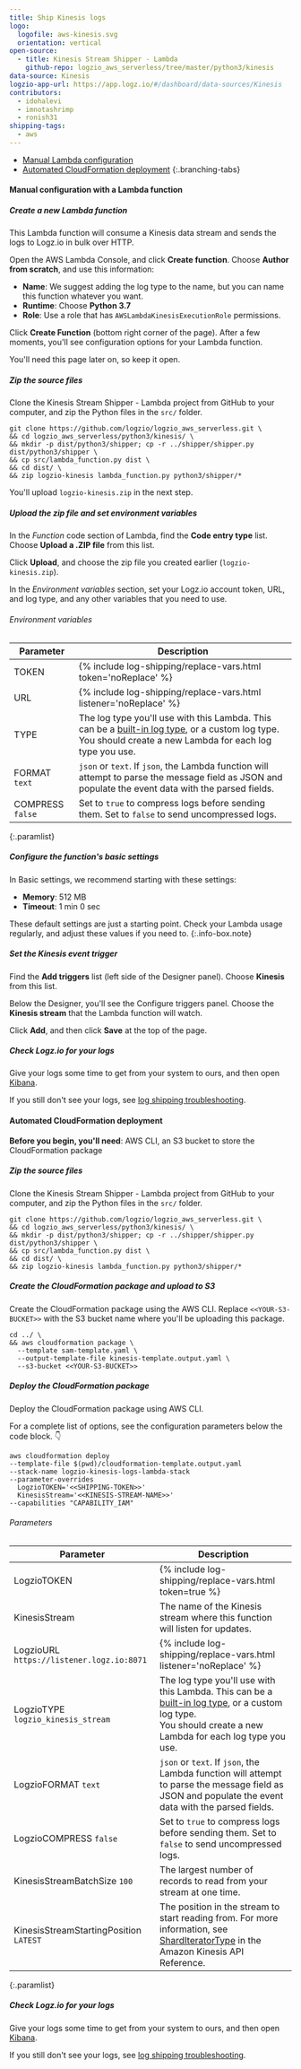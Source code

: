 ```yaml
---
title: Ship Kinesis logs
logo:
  logofile: aws-kinesis.svg
  orientation: vertical
open-source:
  - title: Kinesis Stream Shipper - Lambda
    github-repo: logzio_aws_serverless/tree/master/python3/kinesis
data-source: Kinesis
logzio-app-url: https://app.logz.io/#/dashboard/data-sources/Kinesis
contributors:
  - idohalevi
  - imnotashrimp
  - ronish31
shipping-tags:
  - aws
---
```


<!-- tabContainer:start -->
<div class="branching-container">

* [Manual Lambda configuration](#manual-lambda-configuration)
* [Automated CloudFormation deployment](#automated-cloudformation-deployment)
{:.branching-tabs}

<!-- tab:start -->
<div id="manual-lambda-configuration">

#### Manual configuration with a Lambda function

<div class="tasklist">

##### Create a new Lambda function

This Lambda function will consume a Kinesis data stream and sends the logs to Logz.io in bulk over HTTP.

Open the AWS Lambda Console, and click **Create function**.
Choose **Author from scratch**, and use this information:

* **Name**: We suggest adding the log type to the name, but you can name this function whatever you want.
* **Runtime**: Choose **Python 3.7**
* **Role**: Use a role that has `AWSLambdaKinesisExecutionRole` permissions.

Click **Create Function** (bottom right corner of the page). After a few moments, you'll see configuration options for your Lambda function.

You'll need this page later on, so keep it open.

##### Zip the source files

Clone the Kinesis Stream Shipper - Lambda project from GitHub to your computer,
and zip the Python files in the `src/` folder.

```shell
git clone https://github.com/logzio/logzio_aws_serverless.git \
&& cd logzio_aws_serverless/python3/kinesis/ \
&& mkdir -p dist/python3/shipper; cp -r ../shipper/shipper.py dist/python3/shipper \
&& cp src/lambda_function.py dist \
&& cd dist/ \
&& zip logzio-kinesis lambda_function.py python3/shipper/*
```

You'll upload `logzio-kinesis.zip` in the next step.

##### Upload the zip file and set environment variables

In the _Function_ code section of Lambda, find the **Code entry type** list.
Choose **Upload a .ZIP file** from this list.

Click **Upload**, and choose the zip file you created earlier (`logzio-kinesis.zip`).

In the _Environment variables_ section, set your Logz.io account token, URL, and log type, and any other variables that you need to use.

###### Environment variables

| Parameter | Description |
|---|---|
| TOKEN <span class="required-param"></span> | {% include log-shipping/replace-vars.html token='noReplace' %} <!-- logzio-inject:account-token --> |
| URL <span class="required-param"></span> | {% include log-shipping/replace-vars.html listener='noReplace' %} <!-- logzio-inject:listener-url --> |
| TYPE <span class="required-param"></span> | The log type you'll use with this Lambda. This can be a [built-in log type]({{site.baseurl}}/user-guide/log-shipping/built-in-log-types.html), or a custom log type. <br> You should create a new Lambda for each log type you use. |
| FORMAT <span class="default-param">`text`</span> | `json` or `text`. If `json`, the Lambda function will attempt to parse the message field as JSON and populate the event data with the parsed fields. |
| COMPRESS <span class="default-param">`false`</span> | Set to `true` to compress logs before sending them. Set to `false` to send uncompressed logs. |
{:.paramlist}

##### Configure the function's basic settings

In Basic settings, we recommend starting with these settings:

* **Memory**: 512 MB
* **Timeout**: 1 min 0 sec

These default settings are just a starting point.
Check your Lambda usage regularly, and adjust these values if you need to.
{:.info-box.note}

##### Set the Kinesis event trigger

Find the **Add triggers** list (left side of the Designer panel). Choose **Kinesis** from this list.

Below the Designer, you'll see the Configure triggers panel. Choose the **Kinesis stream** that the Lambda function will watch.

Click **Add**, and then click **Save** at the top of the page.

##### Check Logz.io for your logs

Give your logs some time to get from your system to ours, and then open [Kibana](https://app.logz.io/#/dashboard/kibana).

If you still don't see your logs, see [log shipping troubleshooting]({{site.baseurl}}/user-guide/log-shipping/log-shipping-troubleshooting.html).

</div>

</div>
<!-- tab:end -->

<!-- tab:start -->
<div id="automated-cloudformation-deployment">

#### Automated CloudFormation deployment

**Before you begin, you'll need**:
AWS CLI,
an S3 bucket to store the CloudFormation package

<div class="tasklist">

##### Zip the source files

Clone the Kinesis Stream Shipper - Lambda project from GitHub to your computer,
and zip the Python files in the `src/` folder.

```shell
git clone https://github.com/logzio/logzio_aws_serverless.git \
&& cd logzio_aws_serverless/python3/kinesis/ \
&& mkdir -p dist/python3/shipper; cp -r ../shipper/shipper.py dist/python3/shipper \
&& cp src/lambda_function.py dist \
&& cd dist/ \
&& zip logzio-kinesis lambda_function.py python3/shipper/*
```

##### Create the CloudFormation package and upload to S3

Create the CloudFormation package using the AWS CLI.
Replace `<<YOUR-S3-BUCKET>>` with the S3 bucket name where you'll be uploading this package.

```shell
cd ../ \
&& aws cloudformation package \
  --template sam-template.yaml \
  --output-template-file kinesis-template.output.yaml \
  --s3-bucket <<YOUR-S3-BUCKET>>
```

##### Deploy the CloudFormation package

Deploy the CloudFormation package using AWS CLI.

For a complete list of options, see the configuration parameters below the code block. 👇

```shell
aws cloudformation deploy
--template-file $(pwd)/cloudformation-template.output.yaml
--stack-name logzio-kinesis-logs-lambda-stack
--parameter-overrides
  LogzioTOKEN='<<SHIPPING-TOKEN>>'
  KinesisStream='<<KINESIS-STREAM-NAME>>'
--capabilities "CAPABILITY_IAM"
```

###### Parameters

| Parameter | Description |
|---|---|
| LogzioTOKEN <span class="required-param"></span> | {% include log-shipping/replace-vars.html token=true %} <!-- logzio-inject:account-token --> |
| KinesisStream <span class="required-param"></span> | The name of the Kinesis stream where this function will listen for updates. |
| LogzioURL <span class="default-param">`https://listener.logz.io:8071`</span> | {% include log-shipping/replace-vars.html listener='noReplace' %} <!-- logzio-inject:listener-url --> |
| LogzioTYPE <span class="default-param">`logzio_kinesis_stream`</span> | The log type you'll use with this Lambda. This can be a [built-in log type]({{site.baseurl}}/user-guide/log-shipping/built-in-log-types.html), or a custom log type. <br> You should create a new Lambda for each log type you use. |
| LogzioFORMAT <span class="default-param">`text`</span> | `json` or `text`. If `json`, the Lambda function will attempt to parse the message field as JSON and populate the event data with the parsed fields. |
| LogzioCOMPRESS <span class="default-param">`false`</span> | Set to `true` to compress logs before sending them. Set to `false` to send uncompressed logs. |
| KinesisStreamBatchSize <span class="default-param">`100`</span> | The largest number of records to read from your stream at one time. |
| KinesisStreamStartingPosition <span class="default-param">`LATEST`</span> | The position in the stream to start reading from. For more information, see [ShardIteratorType](https://docs.aws.amazon.com/kinesis/latest/APIReference/API_GetShardIterator.html) in the Amazon Kinesis API Reference. |
{:.paramlist}

##### Check Logz.io for your logs

Give your logs some time to get from your system to ours, and then open [Kibana](https://app.logz.io/#/dashboard/kibana).

If you still don't see your logs, see [log shipping troubleshooting]({{site.baseurl}}/user-guide/log-shipping/log-shipping-troubleshooting.html).

</div>

</div>
<!-- tab:end -->

</div>
<!-- tabContainer:end -->
